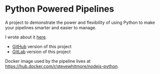 # Python Powered Pipelines

A project to demonstrate the power and flexibility of using Python to make your pipelines smarter and easier to manage.

I wrote about it [here]().

- [GitHub](https://github.com/stevewhitmore/python-powered-pipelines) version of this project
- [GitLab](https://gitlab.com/stevewhitmore/python-powered-pipelines) version of this project

Docker image used by the pipeline lives at <https://hub.docker.com/r/stevewhitmore/nodejs-python>.
